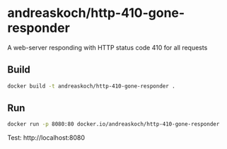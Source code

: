 # andreaskoch/http-410-gone-responder

A web-server responding with HTTP status code 410 for all requests

## Build

```bash
docker build -t andreaskoch/http-410-gone-responder .
```

## Run

```bash
docker run -p 8080:80 docker.io/andreaskoch/http-410-gone-responder
```

Test: http://localhost:8080

